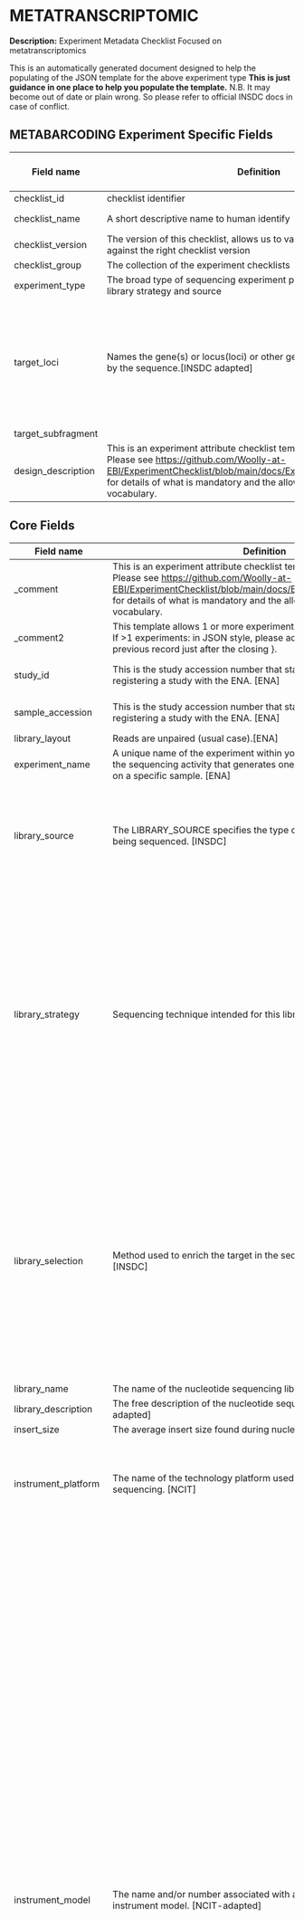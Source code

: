 # METATRANSCRIPTOMIC

**Description:** Experiment Metadata Checklist Focused on metatranscriptomics

This is an automatically generated document designed to help the populating of the JSON template for the above experiment type
**This is just guidance in one place to help you populate the template.** N.B. It may become out of date or plain wrong. So please refer to official INSDC docs in case of conflict.

## METABARCODING Experiment Specific Fields

| Field name | Definition | Example | Type | Controlled Vocab Terms | Comment |
| --- | --- | --- | --- | --- | --- |
| checklist_id | checklist identifier | EXC000001 | string |  | Comment |
| checklist_name | A short descriptive name to human identify | METABARCODING specific | string |  | Comment |
| checklist_version | The version of this checklist, allows us to validate the write records against the right checklist version | v1 | integer |  | Comment |
| checklist_group | The collection of the experiment checklists | METAGENOMIC | string |  | Comment |
| experiment_type | The broad type of sequencing experiment performed. A mixture of library strategy and source | METABARCODING | string |  | Comment |
| target_loci | Names the gene(s) or locus(loci) or other genomic feature(s) targeted by the sequence.[INSDC adapted] |  | string | 16S rRNA, 18S rRNA, 28S rRNA, COX1, ITS1-5.8S-ITS2, RBCL, exome, matK, other | Comment |
| target_subfragment |  |  | string |  | Comment |
| design_description | This is an experiment attribute checklist template in JSON format. Please see <https://github.com/Woolly-at-EBI/ExperimentChecklist/blob/main/docs/ExperimentChecklistDoc.html> for details of what is mandatory and the allowable controlled vocabulary. | mixed marker barcoding | string |  | Comment |

## Core Fields

| Field name | Definition | Example | Controlled Vocab Terms | Comment |
| --- | --- | --- | --- | --- |
| _comment | This is an experiment attribute checklist template in JSON format. Please see <https://github.com/Woolly-at-EBI/ExperimentChecklist/blob/main/docs/ExperimentChecklistDoc.html> for details of what is mandatory and the allowable controlled vocabulary. |  |  | Comment |
| _comment2 | This template allows 1 or more experiments' metadata to be submitted. If >1 experiments: in JSON style, please add a comma at the end of the previous record just after the closing }. |  |  | Comment |
| study_id | This is the study accession number that starts with ERP granted after registering a study with the ENA. [ENA] | ERP1234567 | (^(E\|D\|S)RP[0-9]{6,})\|(^PRJ(E\|D\|N)[A-Z][0-9]+) | Comment |
| sample_accession | This is the study accession number that starts with ERP granted after registering a study with the ENA. [ENA] |  | (^SAM(E\|D\|N)[A-Z]?[0-9]+)\|(^(E\|D\|S)RS[0-9]{6,}) | Comment |
| library_layout | Reads are unpaired (usual case).[ENA] | SINGLE | SINGLE, PAIRED | Comment |
| experiment_name | A unique name of the experiment within your study. An experiment is the sequencing activity that generates one or more sequencing runs on a specific sample. [ENA] | my lovely TRANSCRIPTOMICS experiment |  | Comment |
| library_source | The LIBRARY_SOURCE specifies the type of source material that is being sequenced. [INSDC] | TRANSCRIPTOMIC | GENOMIC, GENOMIC SINGLE CELL, TRANSCRIPTOMIC, TRANSCRIPTOMIC SINGLE CELL, METAGENOMIC, METATRANSCRIPTOMIC, SYNTHETIC, VIRAL RNA, OTHER | Comment |
| library_strategy | Sequencing technique intended for this library.[INSDC] | RNA-Seq | WGS, WGA, WXS, RNA-Seq, ssRNA-seq, snRNA-seq, miRNA-Seq, ncRNA-Seq, FL-cDNA, EST, Hi-C, ATAC-seq, WCS, RAD-Seq, CLONE, POOLCLONE, AMPLICON, CLONEEND, FINISHING, ChIP-Seq, MNase-Seq, DNase-Hypersensitivity, Bisulfite-Seq, CTS, MRE-Seq, MeDIP-Seq, MBD-Seq, Tn-Seq, VALIDATION, FAIRE-seq, SELEX, RIP-Seq, ChIA-PET, Synthetic-Long-Read, Targeted-Capture, Tethered Chromatin Conformation Capture, NOMe-Seq, ChM-Seq, GBS, Ribo-Seq, OTHER | Comment |
| library_selection | Method used to enrich the target in the sequence library preparation. [INSDC] | unspecified | RANDOM, PCR, RANDOM PCR, RT-PCR, HMPR, MF, repeat fractionation, size fractionation, MSLL, cDNA, cDNA_randomPriming, cDNA_oligo_dT, PolyA, Oligo-dT, Inverse rRNA, Inverse rRNA selection, ChIP, ChIP-Seq, MNase, DNase, Hybrid Selection, Reduced Representation, Restriction Digest, 5-methylcytidine antibody, MBD2 protein methyl-CpG binding domain, CAGE, RACE, MDA, padlock probes capture method, other, unspecified | Comment |
| library_name | The name of the nucleotide sequencing library. [NCIT] |  |  | Comment |
| library_description | The free description of the nucleotide sequencing library. [NCIT adapted] |  |  | Comment |
| insert_size | The average insert size found during nucleic acid sequencing. [NCIT] | 0 |  | Comment |
| instrument_platform | The name of the technology platform used to perform nucleic acid sequencing. [NCIT] | ILLUMINA | ABI_SOLID, BGISEQ, CAPILLARY, COMPLETE_GENOMICS, DNBSEQ, ELEMENT, HELICOS, ILLUMINA, ION_TORRENT, LS454, OXFORD_NANOPORE, PACBIO_SMRT, ULTIMA | Comment |
| instrument_model | The name and/or number associated with a specific sequencing instrument model.  [NCIT-adapted] | unspecified | 454 GS, 454 GS 20, 454 GS FLX, 454 GS FLX Titanium, 454 GS FLX+, 454 GS Junior, AB 310 Genetic Analyzer, AB 3130 Genetic Analyzer, AB 3130xL Genetic Analyzer, AB 3500 Genetic Analyzer, AB 3500xL Genetic Analyzer, AB 3730 Genetic Analyzer, AB 3730xL Genetic Analyzer, AB 5500 Genetic Analyzer, AB 5500xl Genetic Analyzer, AB 5500xl-W Genetic Analysis System, AB SOLiD 3 Plus System, AB SOLiD 4 System, AB SOLiD 4hq System, AB SOLiD PI System, AB SOLiD System, AB SOLiD System 2.0, AB SOLiD System 3.0, BGISEQ-50, BGISEQ-500, Complete Genomics, DNBSEQ-G400, DNBSEQ-G400 FAST, DNBSEQ-G50, DNBSEQ-T7, Element AVITI, GridION, Helicos HeliScope, HiSeq X Five, HiSeq X Ten, Illumina Genome Analyzer, Illumina Genome Analyzer II, Illumina Genome Analyzer IIx, Illumina HiScanSQ, Illumina HiSeq 1000, Illumina HiSeq 1500, Illumina HiSeq 2000, Illumina HiSeq 2500, Illumina HiSeq 3000, Illumina HiSeq 4000, Illumina HiSeq X, Illumina MiSeq, Illumina MiniSeq, Illumina NovaSeq 6000, Illumina NovaSeq X, Illumina iSeq 100, Ion GeneStudio S5, Ion GeneStudio S5 Plus, Ion GeneStudio S5 Prime, Ion Torrent Genexus, Ion Torrent PGM, Ion Torrent Proton, Ion Torrent S5, Ion Torrent S5 XL, MGISEQ-2000RS, MinION, NextSeq 1000, NextSeq 2000, NextSeq 500, NextSeq 550, PacBio RS, PacBio RS II, PromethION, Sequel, Sequel II, Sequel IIe, UG 100, unspecified | Comment |
| sequencing_protocol | A rule which guides how an activity should be performed. This is for the sequencing related[NCIT] | A URL from protocol.io |  | Comment |
